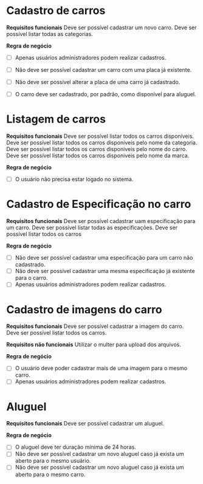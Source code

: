 # Cadastro de carros

**Requisitos funcionais**
Deve ser possível cadastrar um novo carro.
Deve ser possível listar todas as categorias.

**Regra de negócio**
* [ ] Apenas usuários administradores podem realizar cadastros.
* [ ] Não deve ser possível cadastrar um carro com uma placa já existente.
* [ ] Não deve ser possível alterar a placa de uma carro já cadastrado.
* [ ] O carro deve ser cadastrado, por padrão, como disponível para aluguel.


# Listagem de carros

**Requisitos funcionais**
Deve ser possível listar todos os carros disponíveis.
Deve ser possível listar todos os carros disponiveis pelo nome da categoria.
Deve ser possível listar todos os carros disponiveis pelo nome do carro.
Deve ser possível listar todos os carros disponiveis pelo nome da marca.

**Regra de negócio**
* [ ] O usuário não precisa estar logado no sistema.

# Cadastro de Especificação no carro

**Requisitos funcionais**
Deve ser possível cadastrar uam especificação para um carro.
Deve ser possível listar todas as especificações.
Deve ser possível listar todos os carros

**Regra de negócio**
* [ ] Não deve ser possível cadastrar uma especificação para um carro não cadastrado.
* [ ] Não deve ser possível cadastrar uma mesma especificação já existente para o carro.
* [ ] Apenas usuários administradores podem realizar cadastros.

# Cadastro de imagens do carro

**Requisitos funcionais**
Deve ser possível cadastrar a imagem do carro.
Deve ser possível listar todos os carros.

**Requisitos não funcionais**
Utilizar o multer para upload dos arquivos.

**Regra de negócio**
* [ ] O usuário deve poder cadastrar mais de uma imagem para o mesmo carro.
* [ ] Apenas usuários administradores podem realizar cadastros.

# Aluguel

**Requisitos funcionais**
Deve ser possível cadastrar um aluguel.

**Regra de negócio**
* [ ] O aluguel deve ter duração mínima de 24 horas.
* [ ] Não deve ser possível cadastrar um novo aluguel caso já exista um aberto para o mesmo usuário.
* [ ] Não deve ser possível cadastrar um novo aluguel caso já exista um aberto para o mesmo carro.
